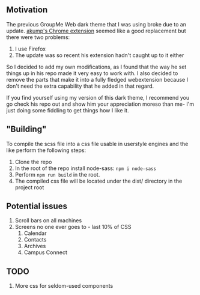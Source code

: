 ## Motivation
The previous GroupMe Web dark theme that I was using broke due to an update. [akump's Chrome extension](https://github.com/akump/GroupMeDarkTheme) seemed like a good replacement but there were two problems:
1. I use Firefox
2. The update was so recent his extension hadn't caught up to it either

So I decided to add my own modifications, as I found that the way he set things up in his repo made it very easy to work with. I also decided to remove the parts that make it into a fully fledged webextension because I don't need the extra capability that he added in that regard.


If you find yourself using my version of this dark theme, I recommend you go check his repo out and show him your appreciation moreso than me- I'm just doing some fiddling to get things how I like it.

## "Building"
To compile the scss file into a css file usable in userstyle engines and the like perform the following steps:
1. Clone the repo
2. In the root of the repo install node-sass: ```npm i node-sass```
3. Perform ```npm run build``` in the root.
4. The compiled css file will be located under the dist/ directory in the project root

## Potential issues

1. Scroll bars on all machines
2. Screens no one ever goes to - last 10% of CSS
   1. Calendar
   2. Contacts
   3. Archives
   4. Campus Connect

## TODO

1. More css for seldom-used components
